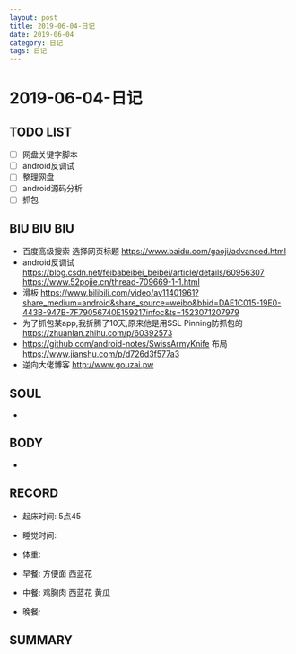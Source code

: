 ```yaml
---
layout: post
title: 2019-06-04-日记
date: 2019-06-04
category: 日记
tags: 日记
---
```

# 2019-06-04-日记
## TODO LIST
- [ ] 网盘关键字脚本
- [ ] android反调试
- [ ] 整理网盘
- [ ] android源码分析
- [ ] 抓包
 
## BIU BIU BIU
- 百度高级搜索 选择网页标题 https://www.baidu.com/gaoji/advanced.html
- android反调试 https://blog.csdn.net/feibabeibei_beibei/article/details/60956307
https://www.52pojie.cn/thread-709669-1-1.html
- 滑板 https://www.bilibili.com/video/av11401961?share_medium=android&share_source=weibo&bbid=DAE1C015-19E0-443B-947B-7F79056740E159217infoc&ts=1523071207979
- 为了抓包某app,我折腾了10天,原来他是用SSL Pinning防抓包的
https://zhuanlan.zhihu.com/p/60392573
- https://github.com/android-notes/SwissArmyKnife 布局 https://www.jianshu.com/p/d726d3f577a3
- 逆向大佬博客 http://www.gouzai.pw
 
## SOUL
- 
 
## BODY
- 
 
## RECORD
- 起床时间:  5点45
- 睡觉时间:  
 
- 体重:  
 
- 早餐:  方便面 西蓝花
- 中餐:  鸡胸肉 西蓝花 黄瓜
- 晚餐:  
 
## SUMMARY
 
 
